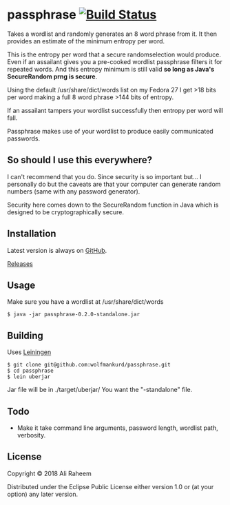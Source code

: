 # passphrase [![Build Status](https://travis-ci.org/wolfmankurd/passphrase.svg?branch=master)](https://travis-ci.org/wolfmankurd/passphrase)

Takes a wordlist and randomly generates an 8 word phrase from it. It then provides an estimate of the minimum entropy per word.

This is the entropy per word that a secure randomselection would produce. Even if an assailant gives you a pre-cooked wordlist passphrase filters it for repeated words. And this entropy minimum is still valid **so long as Java's SecureRandom prng is secure**.

Using the default /usr/share/dict/words list on my Fedora 27 I get >18 bits per word making a full 8 word phrase >144 bits of entropy.

If an assailant tampers your wordlist successfully then entropy per word will fall.

Passphrase makes use of your wordlist to produce easily communicated passwords.

## So should I use this everywhere?

I can't recommend that you do. Since security is so important but... I personally do but the caveats are that your computer can generate random numbers (same with any password generator).

Security here comes down to the SecureRandom function in Java which is designed to be cryptographically secure.

## Installation

Latest version is always on [GitHub](https://github.com/wolfmankurd/passphrase).

[Releases](https://github.com/wolfmankurd/passphrase/releases)

## Usage

Make sure you have a wordlist at /usr/share/dict/words

```
$ java -jar passphrase-0.2.0-standalone.jar
```

## Building

Uses [Leiningen](https://leiningen.org/)

```
$ git clone git@github.com:wolfmankurd/passphrase.git
$ cd passphrase
$ lein uberjar
```

Jar file will be in ./target/uberjar/ You want the "-standalone" file.

## Todo

* Make it take command line arguments, password length, wordlist path, verbosity.

## License

Copyright © 2018 Ali Raheem

Distributed under the Eclipse Public License either version 1.0 or (at
your option) any later version.
